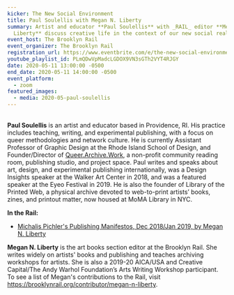 ```yaml
---
kicker: The New Social Environment
title: Paul Soulellis with Megan N. Liberty
summary: Artist and educator **Paul Soulellis** with _RAIL_ editor **Megan N.
  Liberty** discuss creative life in the context of our new social reality.
event_host: The Brooklyn Rail
event_organizer: The Brooklyn Rail
registration_url: https://www.eventbrite.com/e/the-new-social-environment-40-paul-soulellis-tickets-104539552616
youtube_playlist_id: PLmQDwVpMadcLGDOX9VN3sGTh2VYT4RJGY
date: 2020-05-11 13:00:00 -0500
end_date: 2020-05-11 14:00:00 -0500
event_platform:
  - zoom
featured_images:
  - media: 2020-05-paul-soulellis
---
```

\
**Paul Soulellis** is an artist and educator based in Providence, RI. His practice includes teaching, writing, and experimental publishing, with a focus on queer methodologies and network culture. He is currently Assistant Professor of Graphic Design at the Rhode Island School of Design, and Founder/Director of  [Queer.Archive.Work](http://queer.archive.work/), a non-profit community reading room, publishing studio, and project space. Paul writes and speaks about art, design, and experimental publishing internationally, was a Design Insights speaker at the Walker Art Center in 2018, and was a featured speaker at the Eyeo Festival in 2019. He is also the founder of Library of the Printed Web, a physical archive devoted to web-to-print artists’ books, zines, and printout matter, now housed at MoMA Library in NYC.

**In the Rail:**

* [Michalis Pichler's Publishing Manifestos, Dec 2018/Jan 2019, by Megan N. Liberty](https://brooklynrail.org/2018/12/art_books/Michalis-PichlersPublishing-Manifestos)

**Megan N. Liberty** is the art books section editor at the Brooklyn Rail. She writes widely on artists' books and publishing and teaches archiving workshops for artists. She is also a 2019-20 AICA/USA and Creative Capital/The Andy Warhol Foundation’s Arts Writing Workshop participant. To see a list of Megan's contributions to the Rail, visit <https://brooklynrail.org/contributor/megan-n-liberty>.